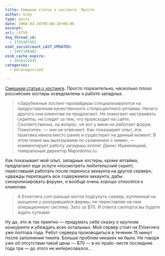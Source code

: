 ```yaml
---
title: Смешная статья о хостинге. Просто
author: Gray
type: posts
date: 2004-03-24T08:08:28+00:00
excerpt:
url: /4759
dsq_thread_id:
  - 1702487461
esml_socialcount_LAST_UPDATED:
  - 1497108482
essb_cache_expire:
  - 1616121035
categories:
  - Uncategorized

---
```








<a href="http://webinform.ru/comments/870.html" target="_blank">Смешная статья о хостинге</a>. Просто поразительно, насколько плохо российские хостеры осведомлены о работе западных.

> &laquo;Зарубежные хостинг-провайдеры специализируются на предоставлении качественного стопроцентного аптайма. Ничего другого они клиентам не предлагают. Не помогают настраивать скрипты, не следят за тем, что происходит на сайте. Соответственно, на вопрос: &#171;А вот у меня не работает форум. Помогите&#187;, &#8212; они не отвечают. Как показывает опыт, эта практика имела место ранее и существует на данный момент. В этом плане мы выигрываем по сравнению с ними&raquo;, &#8212; комментирует работу западных коллег Денис Ишменецкий, генеральный директор Majordomo.ru. 

Как показывает мой опыт, западные хостеры, кроме аптайма, предлагают еще услуги &#171;посмотреть любительский скрипт, переставший работать после переноса аккаунта на другой сервер&#187;, &#171;дважды перетащить все содержимое аккаунта, дабы синхронизировать форум&#187;, и вообще очень хорошо относятся к клиентам. 

> А Evservers.com раньше могли подсунуть сервер, купленный на аукционе у разорившейся фирмы, не переставляя на нем операционную систему. Зато за $70. И ответа саппорта вы будете ждать сутками

Ну да, это ж так приятно &#8212; придумать себе сказку о крупном конкуренте и убеждать всех остальных. Мой сервер стоит на EVservers уже полтора года. Ребут сервера производиться в течение 15 минут после заполнения тикета. Больше проблем никаких не было. Не говоря уже об отсутствии такой цены &#8212; $70 &#8212; в их прайс-листе последние года три &#8212; до этого не интересовался&#8230;